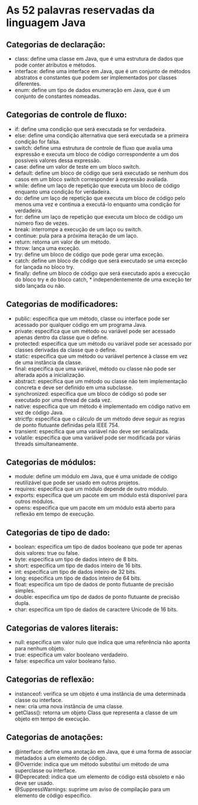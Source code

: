 # As 52 palavras reservadas da linguagem Java


## Categorias de declaração:
* class: define uma classe em Java, que é uma estrutura de dados que pode conter atributos e métodos.
* interface: define uma interface em Java, que é um conjunto de métodos abstratos e constantes que podem ser     implementados por classes diferentes.
* enum: define um tipo de dados enumeração em Java, que é um conjunto de constantes nomeadas.
## Categorias de controle de fluxo:
* if: define uma condição que será executada se for verdadeira.
* else: define uma condição alternativa que será executada se a primeira condição for falsa.
* switch: define uma estrutura de controle de fluxo que avalia uma expressão e executa um bloco de código correspondente a um dos possíveis valores dessa expressão.
* case: define um valor de teste em um bloco switch.
* default: define um bloco de código que será executado se nenhum dos casos em um bloco switch corresponder à expressão avaliada.
* while: define um laço de repetição que executa um bloco de código enquanto uma condição for verdadeira.
* do: define um laço de repetição que executa um bloco de código pelo menos uma vez e continua a executá-lo enquanto uma condição for verdadeira.
* for: define um laço de repetição que executa um bloco de código um número fixo de vezes.
* break: interrompe a execução de um laço ou switch.
* continue: pula para a próxima iteração de um laço.
* return: retorna um valor de um método.
* throw: lança uma exceção.
* try: define um bloco de código que pode gerar uma exceção.
* catch: define um bloco de código que será executado se uma exceção for lançada no bloco try.
* finally: define um bloco de código que será executado após a execução do bloco try e do bloco catch, * independentemente de uma exceção ter sido lançada ou não.
## Categorias de modificadores:
* public: especifica que um método, classe ou interface pode ser acessado por qualquer código em um programa Java.
* private: especifica que um método ou variável pode ser acessado apenas dentro da classe que o define.
* protected: especifica que um método ou variável pode ser acessado por classes derivadas da classe que o define.
* static: especifica que um método ou variável pertence à classe em vez de uma instância da classe.
* final: especifica que uma variável, método ou classe não pode ser alterada após a inicialização.
* abstract: especifica que um método ou classe não tem implementação concreta e deve ser definido em uma subclasse.
* synchronized: especifica que um bloco de código só pode ser executado por uma thread de cada vez.
* native: especifica que um método é implementado em código nativo em vez de código Java.
* strictfp: especifica que o cálculo de um método deve seguir as regras de ponto flutuante definidas pela IEEE 754.
* transient: especifica que uma variável não deve ser serializada.
* volatile: especifica que uma variável pode ser modificada por várias threads simultaneamente.
## Categorias de módulos:
* module: define um módulo em Java, que é uma unidade de código reutilizável que pode ser usado em outros projetos.
* requires: especifica que um módulo depende de outro módulo.
* exports: especifica que um pacote em um módulo está disponível para outros módulos.
* opens: especifica que um pacote em um módulo está aberto para reflexão em tempo de execução.
## Categorias de tipo de dado:
* boolean: especifica um tipo de dados booleano que pode ter apenas dois valores: true ou false.
* byte: especifica um tipo de dados inteiro de 8 bits.
* short: especifica um tipo de dados inteiro de 16 bits.
* int: especifica um tipo de dados inteiro de 32 bits.
* long: especifica um tipo de dados inteiro de 64 bits.
* float: especifica um tipo de dados de ponto flutuante de precisão simples.
* double: especifica um tipo de dados de ponto flutuante de precisão dupla.
* char: especifica um tipo de dados de caractere Unicode de 16 bits.
## Categorias de valores literais:
* null: especifica um valor nulo que indica que uma referência não aponta para nenhum objeto.
* true: especifica um valor booleano verdadeiro.
* false: especifica um valor booleano falso.
## Categorias de reflexão:
* instanceof: verifica se um objeto é uma instância de uma determinada classe ou interface.
* new: cria uma nova instância de uma classe.
* getClass(): retorna um objeto Class que representa a classe de um objeto em tempo de execução.
## Categorias de anotações:
* @interface: define uma anotação em Java, que é uma forma de associar metadados a um elemento de código.
* @Override: indica que um método substitui um método de uma superclasse ou interface.
* @Deprecated: indica que um elemento de código está obsoleto e não deve ser usado.
* @SuppressWarnings: suprime um aviso de compilação para um elemento de código específico.
